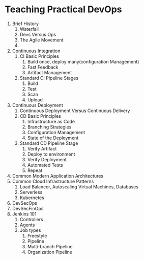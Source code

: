 # Teaching Practical DevOps

1. Brief History
    1. Waterfall
    2. Devs Versus Ops
    3. The Agile Movement
    4. 
2. Continuous Integration
    1. CI Basic Principles
        1. Build once, deploy many(configuration Management)
        2. Fast Feedback
        3. Artifact Management
    2. Standard CI Pipeline Stages
        1. Build
        2. Test
        3. Scan
        4. Upload
3. Continuous Deployment
    1. Continuous Deployment Versus Continuous Delivery
    2. CD Basic Principles
        1. Infrastructure as Code
        2. Branching Strategies
        3. Configuration Management
        4. State of the Deployment
    2. Standard CD Pipeline Stage
        1. Verify Artifact
        2. Deploy to environment
        3. Verify Deployment
        4. Automated Tests
        5. Repeat
4. Common Modern Application Architectures
5. Common Cloud Infrastructure Patterns
    1. Load Balancer, Autoscaling Virtual Machines, Databases
    2. Serverless
    3. Kubernetes
6. DevSecOps
7. DevSecFinOps
8. Jenkins 101
    1. Controllers
    2. Agents
    3. Job types
        1. Freestyle
        2. Pipeline
        3. Multi-branch Pipeline
        4. Organization Pipeline


    